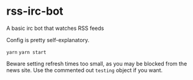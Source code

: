 # rss-irc-bot
A basic irc bot that watches RSS feeds

Config is pretty self-explanatory.

`yarn`
`yarn start`

Beware setting refresh times too small, as you may be blocked from the news site. Use the commented out `testing` object if you want.
